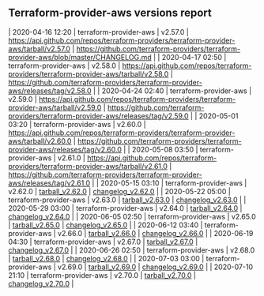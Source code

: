 ## Terraform-provider-aws versions report

| 2020-04-16 12:20 | terraform-provider-aws | v2.57.0 | https://api.github.com/repos/terraform-providers/terraform-provider-aws/tarball/v2.57.0 | https://github.com/terraform-providers/terraform-provider-aws/blob/master/CHANGELOG.md |
| 2020-04-17 02:50 | terraform-provider-aws | v2.58.0 | https://api.github.com/repos/terraform-providers/terraform-provider-aws/tarball/v2.58.0 | https://github.com/terraform-providers/terraform-provider-aws/releases/tag/v2.58.0 |
| 2020-04-24 02:40 | terraform-provider-aws | v2.59.0 | https://api.github.com/repos/terraform-providers/terraform-provider-aws/tarball/v2.59.0 | https://github.com/terraform-providers/terraform-provider-aws/releases/tag/v2.59.0 |
| 2020-05-01 03:20 | terraform-provider-aws | v2.60.0 | https://api.github.com/repos/terraform-providers/terraform-provider-aws/tarball/v2.60.0 | https://github.com/terraform-providers/terraform-provider-aws/releases/tag/v2.60.0 |
| 2020-05-08 03:50 | terraform-provider-aws | v2.61.0 | https://api.github.com/repos/terraform-providers/terraform-provider-aws/tarball/v2.61.0 | https://github.com/terraform-providers/terraform-provider-aws/releases/tag/v2.61.0 |
| 2020-05-15 03:10 | terraform-provider-aws | v2.62.0 | [tarball_v2.62.0](https://api.github.com/repos/terraform-providers/terraform-provider-aws/tarball/v2.62.0) | [changelog_v2.62.0](https://github.com/terraform-providers/terraform-provider-aws/releases/tag/v2.62.0) |
| 2020-05-22 05:00 | terraform-provider-aws | v2.63.0 | [tarball_v2.63.0](https://api.github.com/repos/terraform-providers/terraform-provider-aws/tarball/v2.63.0) | [changelog_v2.63.0](https://github.com/terraform-providers/terraform-provider-aws/releases/tag/v2.63.0) |
| 2020-05-29 03:00 | terraform-provider-aws | v2.64.0 | [tarball_v2.64.0](https://api.github.com/repos/terraform-providers/terraform-provider-aws/tarball/v2.64.0) | [changelog_v2.64.0](https://github.com/terraform-providers/terraform-provider-aws/releases/tag/v2.64.0) |
| 2020-06-05 02:50 | terraform-provider-aws | v2.65.0 | [tarball_v2.65.0](https://api.github.com/repos/terraform-providers/terraform-provider-aws/tarball/v2.65.0) | [changelog_v2.65.0](https://github.com/terraform-providers/terraform-provider-aws/releases/tag/v2.65.0) |
| 2020-06-12 03:40 | terraform-provider-aws | v2.66.0 | [tarball_v2.66.0](https://api.github.com/repos/terraform-providers/terraform-provider-aws/tarball/v2.66.0) | [changelog_v2.66.0](https://github.com/terraform-providers/terraform-provider-aws/releases/tag/v2.66.0) |
| 2020-06-19 04:30 | terraform-provider-aws | v2.67.0 | [tarball_v2.67.0](https://api.github.com/repos/terraform-providers/terraform-provider-aws/tarball/v2.67.0) | [changelog_v2.67.0](https://github.com/terraform-providers/terraform-provider-aws/releases/tag/v2.67.0) |
| 2020-06-26 02:50 | terraform-provider-aws | v2.68.0 | [tarball_v2.68.0](https://api.github.com/repos/terraform-providers/terraform-provider-aws/tarball/v2.68.0) | [changelog_v2.68.0](https://github.com/terraform-providers/terraform-provider-aws/releases/tag/v2.68.0) |
| 2020-07-03 03:00 | terraform-provider-aws | v2.69.0 | [tarball_v2.69.0](https://api.github.com/repos/terraform-providers/terraform-provider-aws/tarball/v2.69.0) | [changelog_v2.69.0](https://github.com/terraform-providers/terraform-provider-aws/releases/tag/v2.69.0) |
| 2020-07-10 21:10 | terraform-provider-aws | v2.70.0 | [tarball_v2.70.0](https://api.github.com/repos/terraform-providers/terraform-provider-aws/tarball/v2.70.0) | [changelog_v2.70.0](https://github.com/terraform-providers/terraform-provider-aws/releases/tag/v2.70.0) |
